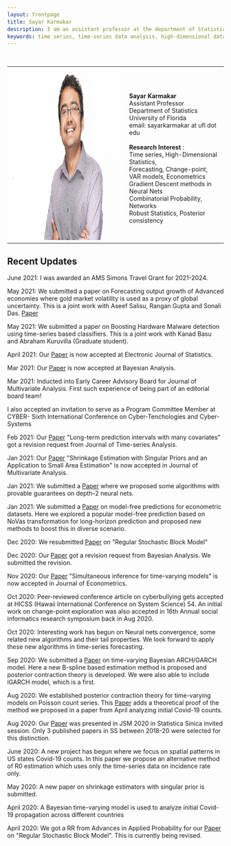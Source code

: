 ```yaml
---
layout: frontpage
title: Sayar Karmakar
description: I am an assistant professor at the department of Statistics, University of Florida. Before this, I graduated from the Department of Statistics, University of Chicago. 
keywords: time series, time-series data analysis, high-dimensional data.
---
```


<!--
<div class="navbar">
  <div class="navbar-inner">
    <div class="nav">
       <li><a href="https://github.com/sayarkarmakar" target="_blank">github</a></li>
    <li><a href="https://scholar.google.com/citations?user=RML8HC0AAAAJ&hl=en" target="_blank">Google Scholar</a></li>
        </div>
  </div>
</div> 
-->

<table class="wide">
<tr>
<td class="left">
    <img id="frontphoto" src="sayarpicnew.jpeg" width="400" height="400" alt="" />
</td>
&nbsp; &nbsp; 
<td class="left">
<br><b> Sayar Karmakar </b>
<br> Assistant Professor
<br> Department of Statistics
<br> University of Florida
<br> email: sayarkarmakar at ufl dot edu
<br>
<br> <b> Research Interest </b>: 
<br> Time series,  High-Dimensional Statistics, 
<br> Forecasting, Change-point,  
<br> VAR models, Econometrics
<br> Gradient Descent methods in Neural Nets
<br> Combinatorial Probability, Networks 
<br> Robust Statistics, Posterior consistency
</td>
</tr>
</table>

<h2> Recent Updates</h2>
June 2021: I was awarded an AMS Simons Travel Grant for 2021-2024. 

May 2021: We submitted a paper on Forecasting output growth of Advanced economies where gold market volatility is used as a proxy of global uncertainty. This is a joint work with Aseef Salisu, Rangan Gupta and Sonali Das. [Paper](https://ideas.repec.org/p/cth/wpaper/gru_2021_017.html)

May 2021: We submitted a paper on Boosting Hardware Malware detection using time-series based classifiers. This is a joint work with Kanad Basu and Abraham Kuruvilla (Graduate student).

April 2021: Our [Paper](https://doi.org/10.1214/21-EJS1851) is now accepted at Electronic Journal of Statistics.

Mar 2021: Our [Paper](https://doi.org/10.1214/21-BA1267) is now accepted at Bayesian Analysis.

Mar 2021: Inducted into Early Career Advisory Board for Journal of Multivariate Analysis. First such experience of being part of an editorial board team! 

I also accepted an invitation to serve as a Program Committee Member at CYBER- Sixth International Conference on Cyber-Tenchologies and Cyber-Systems

Feb 2021: Our [Paper](https://arxiv.org/abs/2012.08223) "Long-term prediction intervals with many covariates" got a revision request from Journal of Time-series Analysis.

Jan 2021: Our [Paper](https://doi.org/10.1016/j.jmva.2021.104726) "Shrinkage Estimation with Singular Priors and an Application to Small Area Estimation" is now accepted in Journal of Multivariate Analysis. 

Jan 2021: We submitted a [Paper](https://arxiv.org/abs/2005.04211) where we proposed some algorithms with provable guarantees on depth-2 neural nets. 

Jan 2021: We submitted a [Paper](../publications/sayarmodelfree.pdf) on model-free predictions for econometric datasets. Here we explored a popular model-free prediction based on NoVas transformation for long-horizon prediction and proposed new methods to boost this in diverse scenario.


Dec 2020: We resubmitted [Paper](https://arxiv.org/abs/2002.05577) on "Regular Stochastic Block Model"

Dec 2020: Our [Paper](https://arxiv.org/abs/2009.06007) got a revision request from Bayesian Analysis. We submitted the revision.


Nov 2020: Our [Paper](https://arxiv.org/abs/2011.13157)  "Simultaneous inference for time-varying models" is now accepted in Journal of Econometrics. 

Oct 2020: Peer-reviewed conference article on cyberbullying gets accepted at HICSS (Hawaii International Conference on System Science) 54. An initial work on change-point exploration was also accepted in 16th Annual social informatics research symposium back in Aug 2020.

Oct 2020: Interesting work has begun on Neural nets convergence, some related new algorithms and their tail properties. We look forward to apply these new algorithms in time-series forecasting.

Sep 2020: We submitted a [Paper](https://arxiv.org/abs/2009.06007) on time-varying Bayesian ARCH/GARCH model. Here a new B-spline based estimation method is proposed and posterior contraction theory is developed. We were also able to include iGARCH model, which is a first.

Aug 2020: We established posterior contraction theory for time-varying models on Poisson count series. This [Paper](https://arxiv.org/abs/2009.07634)  adds a theoretical proof of the method we proposed in a paper from April analyzing initial Covid-19 counts.

Aug 2020: Our [Paper](https://arxiv.org/abs/2001.10164) was presented in JSM 2020 in Statistica Sinica invited session. Only 3 published papers in SS between 2018-20 were selected for this distinction.

June 2020: A new project has begun where we focus on spatial patterns in US states Covid-19 counts. In this paper we propose an alternative method of R0 estimation which uses only the time-series data on incidence rate only.

May 2020: A new paper on shrinkage estimators with singular prior is submitted.

April 2020: A Bayesian time-varying model is used to analyze initial Covid-19 propagation across different countries

April 2020: We got a RR from Advances in Applied Probability for our [Paper](https://arxiv.org/abs/2002.05577)  on "Regular Stochastic Block Model". This is currently being revised.

<!--

<table class="wide">
<tr>
  <td class="left">
    <a href="pages/publpics/iplotCorr.html">
        <img src="assets/publpics/iplotCorr.png" alt="R/qtlcharts example" title="R/qtlcharts example"/>
    </a>
  </td>
  <td class="right">
    <a href="pages/publpics/rqtlexper_fig2.html">
        <img src="assets/publpics/rqtlexper_fig2.png" alt="Broman (2014) Fig 2" title="Broman (2014) Fig 2"/>
    </a>
  </td>
</tr>
<tr>
  <td class="left">
    <a href="pages/publpics/samplemixups_fig7.html">
        <img src="assets/publpics/samplemixups_fig7.png" alt="Broman et al. (2013) Fig 7" title="Broman et al. (2013) Fig 7"/>
    </a>
  </td>
  <td class="right">
    <a href="pages/publpics/isletc6_fig4.html">
        <img src="assets/publpics/isletc6_fig4.png" alt="Tian et al. (2015) Fig 4" title="Tian et al. (2015) Fig 4"/>
    </a>
  </td>
</tr>
</table>

<div class="navbar">
  <div class="navbar-inner">
      <ul class="nav">
          <li><a href="morefigs.html">see more figures</a></li>
      </ul>
  </div>
</div>

-->
